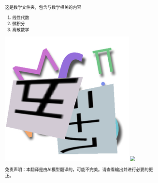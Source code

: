 这是数学文件夹，包含与数学相关的内容
1. 线性代数
2. 微积分
3. 离散数学

![](docs/translated_images/Math.230cc3672cbbff0e49a75a2d3ee04a568e6e46c3e09a1c23cabbf90c0c175349.zh.jpg)
![](docs/translated_images/venn.cc7e323a1e2ba504109f0676de0bd636551cf7f85840633df29f7c26dd6ab5ea.zh.png)


免责声明：本翻译是由AI模型翻译的，可能不完美。请查看输出并进行必要的更正。
